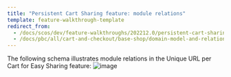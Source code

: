 ```yaml
---
title: "Persistent Cart Sharing feature: module relations"
template: feature-walkthrough-template
redirect_from:
  - /docs/scos/dev/feature-walkthroughs/202212.0/persistent-cart-sharing-feature-walkthrough/persistent-cart-sharing-feature-module-relations.html
  - /docs/pbc/all/cart-and-checkout/base-shop/domain-model-and-relationships/persistent-cart-sharing-feature-module-relations.html
---
```


The following schema illustrates module relations in the Unique URL per Cart for Easy Sharing feature:
![image](https://spryker.s3.eu-central-1.amazonaws.com/docs/Features/Shopping+Cart/Unique+URL+per+Cart+for+Easy+Sharing/unique-url-module-diagram.png)
